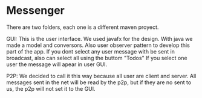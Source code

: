 # Messenger

There are two folders, each one is a different maven proyect.

GUI:
  This is the user interface. We used javafx for the design. With java we made a model and conversors.
  Also user observer pattern to develop this part of the app.
  If you dont select any user message with be sent in broadcast, also can select all using the buttom "Todos"
  If you select one user the message will apear in user GUI.
  
P2P:
  We decided to call it this way because all user are client and server.
  All messages sent in the net will be read by the p2p, but if they are no sent to us, the p2p will not set it to the GUI.
  
